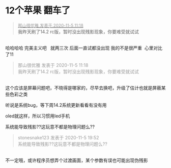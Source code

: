 # 12个苹果 翻车了


<div class="quote"><blockquote><font size="2"><a href="https://www.hostloc.com/forum.php?mod=redirect&amp;goto=findpost&amp;pid=9405709&amp;ptid=762692" target="_blank"><font color="#999999">那山很优雅 发表于 2020-11-5 11:18</font></a></font><br />
我昨天刷了14.2 rc版，暂时没出现残影现象，你要难受就试试</blockquote></div><br />
哈哈哈哈 完美主义吧&nbsp; &nbsp;就两三次 后面一直试都没出现 我的不是很严重&nbsp;&nbsp;心里对比了11<img id="aimg_ApIRK" onclick="zoom(this, this.src, 0, 0, 0)" class="zoom" src="https://cdn.jsdelivr.net/gh/hishis/forum-master/public/images/patch.gif" onmouseover="img_onmouseoverfunc(this)" onload="thumbImg(this)" border="0" alt="" />

<div class="quote"><blockquote><font color="#999999">那山很优雅 发表于 2020-11-5 11:18</font><br />
<font color="#999999">我昨天刷了14.2 rc版，暂时没出现残影现象，你要难受就试试</font></blockquote></div><br />
这个应该是屏幕问题吧，不晓得是哪家的，尽早去换吧，升级了估计也就是屏蔽某些色彩之类

听说是系统bug，等下周14.2系统更新看看有没有用

oled就这样，所以习惯用led手机

系统能导致残影??这玩意不都是物理问题么??

<div class="quote"><blockquote><font color="#999999">stonesnake123 发表于 2020-11-5 19:52</font><br />
<font color="#999999">系统能导致残影??这玩意不都是物理问题么??</font></blockquote></div><br />
不一定哦，或许程序员想弄个过渡画面，某个参数有误也可能出现伪残影<img src="static/image/smiley/default/lol.gif" smilieid="12" border="0" alt="" /><br />

